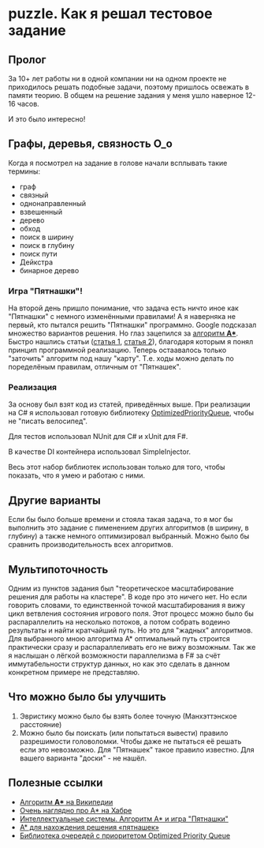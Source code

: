 # puzzle. Как я решал тестовое задание

## Пролог
За 10+ лет работы ни в одной компании ни на одном проекте не приходилось решать подобные задачи, поэтому пришлось освежать в памяти теорию. В общем на решение задания у меня ушло наверное 12-16 часов.

И это было интересно!

## Графы, деревья, связность O_o
Когда я посмотрел на задание в голове начали всплывать такие термины:
* граф
* связный
* однонаправленный
* взвешенный
* дерево
* обход
* поиск в ширину
* поиск в глубину
* поиск пути
* Дейкстра
* бинарное дерево

### Игра "Пятнашки"!
На второй день пришло понимание, что задача еcть ничто иное как "Пятнашки" с немного изменёнными правилами! А я наверняка не первый, кто пытался решить "Пятнашки" программно. Google подсказал множество вариантов решения. Но глаз зацепился за [алгоритм **A\***](https://ru.wikipedia.org/wiki/A*). Быстро нашлись статьи ([статья 1](https://www.dokwork.ru/2012/03/blog-post.html), [статья 2](https://www.pvsm.ru/java/16174)), благодаря которым я понял принцип программной реализацию. 
Теперь остаавалось только "заточить" алгоритм под нашу "карту". Т.е. ходы можно делать по поределёным правилам, отличным от "Пятнашек".

### Реализация
За основу был взят код из статей, приведённых выше. При реализации на C# я использовал готовую библиотеку [OptimizedPriorityQueue](https://www.nuget.org/packages/OptimizedPriorityQueue/), чтобы не "писать велосипед".

Для тестов использовал NUnit для C# и xUnit для F#.

В качестве DI контейнера использовал SimpleInjector.

Весь этот набор библиотек использован только для того, чтобы показать, что я умею и работаю с ними.

## Другие варианты
Если бы было больше времени и стояла такая задача, то я мог бы выполнить это задание с пименением других алгоритмов (в ширину, в глубину) а также немного оптимизировал выбранный. Можно было бы сравнить производительность всех алгоритмов.

## Мультипоточность

Одним из пунктов задания был "теоретическое масштабирование решения для работы на кластере". В коде про это ничего нет. Но если говорить словами, то единственной точкой масштабирования я вижу цикл ветвления состояния игрового поля. Этот процесс можно было бы распараллелить на несколько потоков, а потом собрать водеино результаты и найти кратчайший путь. Но это для "жадных" алгоритмов. Для выбранного мною алгоритма А* оптимальный путь строится практически сразу и распараллеливать его не вижу возможным.
Так же я наслышан о лёгкой возможности параллелизма в F# за счёт иммутабельности структур данных, но как это сделать в данном конкретном примере не представляю.

## Что можно было бы улучшить
1. Эвристику можно было бы взять более точную (Манхэттэнское расстояние)
2. Можно было бы поискать (или попытаться вывести) правило разрешимости головоломки. Чтобы даже не пытаться её решать если это невозможно. Для "Пятнашек" такое правило известно. Для вашего варианта "доски" - не нашёл.


## Полезные ссылки
- [Алгоритм **A\*** на Википедии](https://ru.wikipedia.org/wiki/A*)
- [Очень наглядно про A* на Хабре](https://habr.com/ru/post/331192/)
- [Интеллектуальные системы. Алгоритм A* и игра "Пятнашки"](https://www.dokwork.ru/2012/03/blog-post.html)
- [А* для нахождения решения «пятнашек»](https://www.pvsm.ru/java/16174)
- [Библиотека очередей с приоритетом Optimized Priority Queue](https://www.nuget.org/packages/-OptimizedPriorityQueue/)
